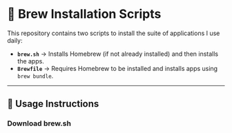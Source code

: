# 🚀 Brew Installation Scripts

This repository contains two scripts to install the suite of applications I use daily:

- **`brew.sh`** → Installs Homebrew (if not already installed) and then installs the apps.
- **`Brewfile`** → Requires Homebrew to be installed and installs apps using `brew bundle`.

---

## 📌 Usage Instructions

### Download brew.sh
